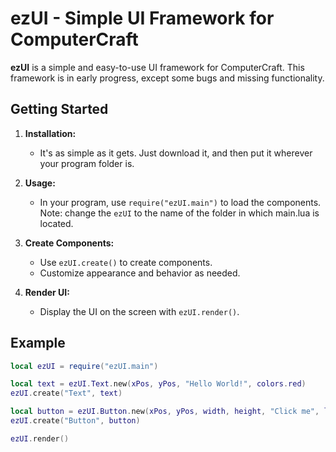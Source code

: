# ezUI - Simple UI Framework for ComputerCraft

**ezUI** is a simple and easy-to-use UI framework for ComputerCraft. This framework is in early progress, except some bugs and missing functionality.

## Getting Started

1. **Installation:**
   - It's as simple as it gets. Just download it, and then put it wherever your program folder is. 

2. **Usage:**
   - In your program, use `require("ezUI.main")` to load the components. Note: change the `ezUI` to the name of the folder in which main.lua is located.

3. **Create Components:**
   - Use `ezUI.create()` to create components.
   - Customize appearance and behavior as needed.

4. **Render UI:**
   - Display the UI on the screen with `ezUI.render()`.

## Example

```lua
local ezUI = require("ezUI.main")

local text = ezUI.Text.new(xPos, yPos, "Hello World!", colors.red)
ezUI.create("Text", text)

local button = ezUI.Button.new(xPos, yPos, width, height, "Click me", labelColor, buttonColor, onClickColor, onClickHandler)
ezUI.create("Button", button)

ezUI.render()
```
